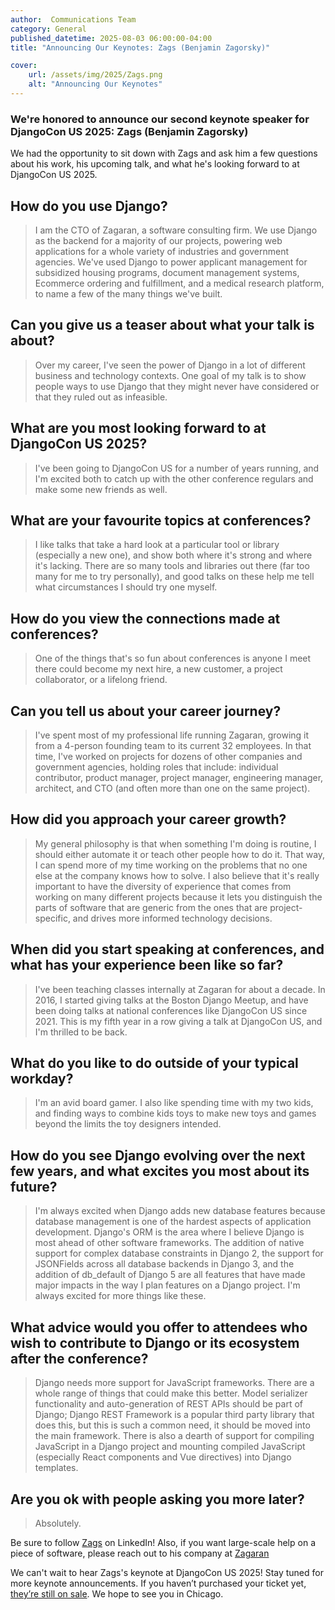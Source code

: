 ```yaml
---
author:  Communications Team
category: General
published_datetime: 2025-08-03 06:00:00-04:00 
title: "Announcing Our Keynotes: Zags (Benjamin Zagorsky)"

cover:
    url: /assets/img/2025/Zags.png
    alt: "Announcing Our Keynotes"
---
```


### We're honored to announce our second keynote speaker for DjangoCon US 2025: Zags (Benjamin Zagorsky)

We had the opportunity to sit down with Zags and ask him a few questions about his work, his upcoming talk, and what he's looking forward to at DjangoCon US 2025.

## How do you use Django?

> I am the CTO of Zagaran, a software consulting firm.  We use Django as the backend for a majority of our projects, powering web applications for a whole variety of industries and government agencies.  We've used Django to power applicant management for subsidized housing programs, document management systems, Ecommerce ordering and fulfillment, and a medical research platform, to name a few of the many things we've built.

## Can you give us a teaser about what your talk is about?

> Over my career, I've seen the power of Django in a lot of different business and technology contexts.  One goal of my talk is to show people ways to use Django that they might never have considered or that they ruled out as infeasible.

## What are you most looking forward to at DjangoCon US 2025?

> I've been going to DjangoCon US  for a number of years running, and I'm excited both to catch up with the other conference regulars and make some new friends as well.

## What are your favourite topics at conferences?

> I like talks that take a hard look at a particular tool or library (especially a new one), and show both where it's strong and where it's lacking.  There are so many tools and libraries out there (far too many for me to try personally), and good talks on these help me tell what circumstances I should try one myself.

## How do you view the connections made at conferences?

> One of the things that's so fun about conferences is anyone I meet there could become my next hire, a new customer, a project collaborator, or a lifelong friend.

## Can you tell us about your career journey?

> I've spent most of my professional life running Zagaran, growing it from a 4-person founding team to its current 32 employees.  In that time, I've worked on projects for dozens of other companies and government agencies, holding roles that include: individual contributor, product manager, project manager, engineering manager, architect, and CTO (and often more than one on the same project).

## How did you approach your career growth?

> My general philosophy is that when something I'm doing is routine, I should either automate it or teach other people how to do it.  That way, I can spend more of my time working on the problems that no one else at the company knows how to solve.  I also believe that it's really important to have the diversity of experience that comes from working on many different projects because it lets you distinguish the parts of software that are generic from the ones that are project-specific, and drives more informed technology decisions.

## When did you start speaking at conferences, and what has your experience been like so far?

> I've been teaching classes internally at Zagaran for about a decade.  In 2016, I started giving talks at the Boston Django Meetup, and have been doing talks at national conferences like DjangoCon US since 2021.  This is my fifth year in a row giving a talk at DjangoCon US, and I'm thrilled to be back.

## What do you like to do outside of your typical workday?

> I'm an avid board gamer.  I also like spending time with my two kids, and finding ways to combine kids toys to make new toys and games beyond the limits the toy designers intended.

## How do you see Django evolving over the next few years, and what excites you most about its future?

> I'm always excited when Django adds new database features because database management is one of the hardest aspects of application development.  Django's ORM is the area where I believe Django is most ahead of other software frameworks.  The addition of native support for complex database constraints in Django 2, the support for JSONFields across all database backends in Django 3, and the addition of db_default of Django 5 are all features that have made major impacts in the way I plan features on a Django project.  I'm always excited for more things like these.

## What advice would you offer to attendees who wish to contribute to Django or its ecosystem after the conference?

> Django needs more support for JavaScript frameworks.  There are a whole range of things that could make this better.  Model serializer functionality and auto-generation of REST APIs should be part of Django; Django REST Framework is a popular third party library that does this, but this is such a common need, it should be moved into the main framework.  There is also a dearth of support for compiling JavaScript in a Django project and mounting compiled JavaScript (especially React components and Vue directives) into Django templates.

## Are you ok with people asking you more later?

> Absolutely.

Be sure to follow [Zags](https://www.linkedin.com/in/zagorsky/) on LinkedIn! Also, if you want large-scale help on a piece of software, please reach out to his company at [Zagaran](https://zagaran.com/contact-us/)

We can't wait to hear Zags's keynote at DjangoCon US 2025! Stay tuned for more keynote announcements. If you haven’t purchased your ticket yet, [they’re still on sale](https://ti.to/defna/djangocon-us-2025).
We hope to see you in Chicago.
